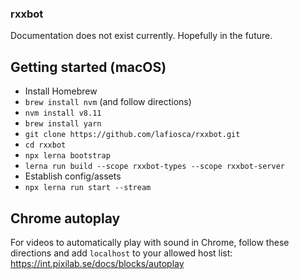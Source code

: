 ### rxxbot

Documentation does not exist currently. Hopefully in the future.

## Getting started (macOS)

* Install Homebrew
* `brew install nvm` (and follow directions)
* `nvm install v8.11`
* `brew install yarn`
* `git clone https://github.com/lafiosca/rxxbot.git`
* `cd rxxbot`
* `npx lerna bootstrap`
* `lerna run build --scope rxxbot-types --scope rxxbot-server`
* Establish config/assets
* `npx lerna run start --stream`

## Chrome autoplay

For videos to automatically play with sound in Chrome, follow these directions and add `localhost` to your allowed host list: https://int.pixilab.se/docs/blocks/autoplay
